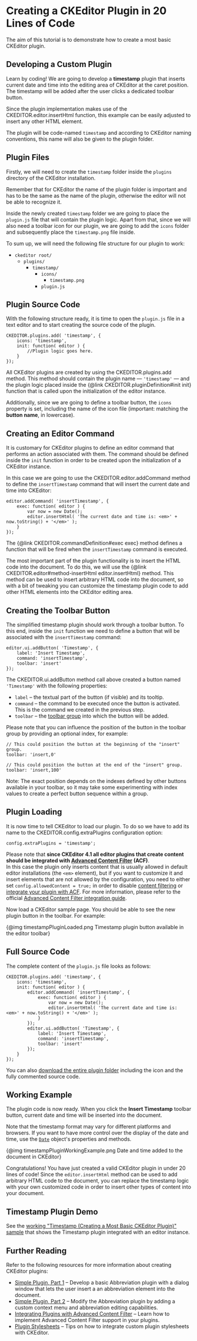 <!--
Copyright (c) 2003-2015, CKSource - Frederico Knabben. All rights reserved.
For licensing, see LICENSE.md.
-->

# Creating a CKEditor Plugin in 20 Lines of Code

The aim of this tutorial is to demonstrate how to create a most basic CKEditor plugin.

## Developing a Custom Plugin

Learn by coding! We are going to develop a **timestamp** plugin that inserts current date and time into the editing area of CKEditor at the caret position. The timestamp will be added after the user clicks a dedicated toolbar button.

Since the plugin implementation makes use of the CKEDITOR.editor.insertHtml function, this
example can be easily adjusted to insert any other HTML element.

The plugin will be code-named `timestamp` and according to CKEditor naming conventions,
this name will also be given to the plugin folder.

## Plugin Files

Firstly, we will need to create the `timestamp` folder inside the `plugins` directory
of the CKEditor installation.

<p class="tip">
	Remember that for CKEditor the name of the plugin folder is important and has to
	be the same as the name of the plugin, otherwise the editor will not be able
	to recognize it.
</p>

Inside the newly created `timestamp` folder we are going to place the `plugin.js` file
that will contain the plugin logic. Apart from that, since we will also need a
toolbar icon for our plugin, we are going to add the `icons` folder and subsequently
place the `timestamp.png` file inside.

To sum up, we will need the following file structure for our plugin to work:

* `ckeditor root/`
	* `plugins/`
		* `timestamp/`
			* `icons/`
				* `timestamp.png`
			* `plugin.js`

## Plugin Source Code

With the following structure ready, it is time to open the `plugin.js` file in a
text editor and to start creating the source code of the plugin.

	CKEDITOR.plugins.add( 'timestamp', {
		icons: 'timestamp',
		init: function( editor ) {
			//Plugin logic goes here.
		}
	});

All CKEditor plugins are created by using the CKEDITOR.plugins.add method. This
method should contain the plugin name &mdash; `'timestamp'` &mdash; and the plugin logic placed
inside the {@link CKEDITOR.pluginDefinition#init init} function that is called
upon the initialization of the editor instance.

Additionally, since we are going to define a toolbar button, the `icons` property is set, including the name of the icon file (important: matching the **button name**, in lowercase).

## Creating an Editor Command

It is customary for CKEditor plugins to define an editor command that performs an
action associated with them. The command should be defined inside the `init` function
in order to be created upon the initialization of a CKEditor instance.

In this case we are going to use the CKEDITOR.editor.addCommand
method to define the `insertTimestamp` command that will insert the current date and time into CKEditor:

	editor.addCommand( 'insertTimestamp', {
		exec: function( editor ) {
			var now = new Date();
			editor.insertHtml( 'The current date and time is: <em>' + now.toString() + '</em>' );
		}
	});

The {@link CKEDITOR.commandDefinition#exec exec} method defines a function that
will be fired when the `insertTimestamp` command is executed.

The most important part of the plugin functionality is to insert the HTML code into the document. To do this,
we will use the {@link CKEDITOR.editor#method-insertHtml editor.insertHtml} method. This method
can be used to insert arbitrary HTML code into the document, so with a bit of tweaking
you can customize the timestamp plugin code to add other HTML elements into the
CKEditor editing area.

## Creating the Toolbar Button

The simplified timestamp plugin should work through a toolbar button. To this end,
inside the `init` function we need to define a button that will be associated with
the `insertTimestamp` command:

	editor.ui.addButton( 'Timestamp', {
		label: 'Insert Timestamp',
		command: 'insertTimestamp',
		toolbar: 'insert'
	});

The CKEDITOR.ui.addButton method call above created a button named `'Timestamp'` with the following properties:

 * `label` &ndash; the textual part of the button (if visible) and its tooltip.
 * `command` &ndash; the command to be executed once the button is activated. This is the command we created in the previous step.
 * `toolbar` &ndash; the [toolbar group](#!/guide/dev_toolbar-section-toolbar-groups-configuration) into which the button will be added.

Please note that you can influence the position of the button in the toolbar group by providing an optional index, for example:

	// This could position the button at the beginning of the "insert" group.
	toolbar: 'insert,0'
	
	// This could position the button at the end of the "insert" group.
	toolbar: 'insert,100'

Note: The exact position depends on the indexes defined by other buttons available in your toolbar, so it may take some experimenting with index values to create a perfect button sequence within a group.

## Plugin Loading

It is now time to tell CKEditor to load our plugin. To do so we have to add its name to the
CKEDITOR.config.extraPlugins configuration option:

	config.extraPlugins = 'timestamp';

<p class="tip alert">
	Please note that <strong>since CKEditor 4.1 all editor plugins that create content
	should be integrated with <a href="#!/guide/dev_acf">Advanced Content Filter</a>
	(ACF)</strong>.
	<br>
	In this case the plugin only inserts content that is usually allowed in default editor
	installations (the <code>&lt;em&gt;</code> element), but if you want to customize it and insert
	elements that are not allowed by the configuration, you
	need to either set <code>config.allowedContent = true;</code> in order to disable
	<a href="#!/guide/dev_advanced_content_filter">content filtering</a> or
	<a href="#!/guide/plugin_sdk_integration_with_acf">integrate your plugin with ACF</a>.
	For more information, please refer to the official
	<a href="#!/guide/plugin_sdk_integration_with_acf">Advanced Content Filter integration guide</a>.
</p>

Now load a CKEditor sample page. You should be able to see the new plugin button in the toolbar. For example:

{@img timestampPluginLoaded.png Timestamp plugin button available in the editor toolbar}

## Full Source Code

The complete content of the `plugin.js` file looks as follows:

	CKEDITOR.plugins.add( 'timestamp', {
		icons: 'timestamp',
		init: function( editor ) {
			editor.addCommand( 'insertTimestamp', {
				exec: function( editor ) {
					var now = new Date();
					editor.insertHtml( 'The current date and time is: <em>' + now.toString() + '</em>' );
				}
			});
			editor.ui.addButton( 'Timestamp', {
				label: 'Insert Timestamp',
				command: 'insertTimestamp',
				toolbar: 'insert'
			});
		}
	});

<p class="tip">
	You can also <a href="https://github.com/ckeditor/ckeditor-docs-samples/tree/master/tutorial-timestamp">download the
	entire plugin folder</a> including the icon and the fully commented source code.
</p>

## Working Example

The plugin code is now ready. When you click the **Insert Timestamp** toolbar button,
current date and time will be inserted into the document.

Note that the timestamp format may vary for different platforms and browsers.
If you want to have more control over the display of the date and time, use the
[`Date`](https://developer.mozilla.org/en/JavaScript/Reference/Global_Objects/Date) object's
properties and methods.

{@img timestampPluginWorkingExample.png Date and time added to the document in CKEditor}

Congratulations! You have just created a valid CKEditor plugin in under 20 lines
of code! Since the `editor.insertHtml` method can be used to add arbitrary HTML code to
the document, you can replace the timestamp logic with your own customized code in
order to insert other types of content into your document.

## Timestamp Plugin Demo 

See the [working "Timestamp (Creating a Most Basic CKEditor Plugin)" sample](http://sdk.ckeditor.com/samples/timestamp.html) that shows the Timestamp plugin integrated with an editor instance.

## Further Reading

Refer to the following resources for more information about creating CKEditor plugins:

* [Simple Plugin, Part 1](#!/guide/plugin_sdk_sample_1) &ndash; Develop a basic Abbreviation plugin with a dialog window that lets the user insert a an abbreviation element into the document.
* [Simple Plugin, Part 2](#!/guide/plugin_sdk_sample_2) &ndash; Modify the Abbreviation plugin by adding a custom context menu and abbreviation editing capabilities.
* [Integrating Plugins with Advanced Content Filter](#!/guide/plugin_sdk_integration_with_acf) &ndash; Learn how to implement Advanced Content Filter support in your plugins.
* [Plugin Stylesheets](#!/guide/plugin_sdk_styles) &ndash; Tips on how to integrate custom plugin stylesheets with CKEditor.
